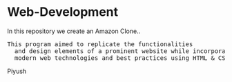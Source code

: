 # Web-Development 
In this repository we create an Amazon Clone..<br>
<pre>This program aimed to replicate the functionalities 
  and design elements of a prominent website while incorporating
  modern web technologies and best practices using HTML & CSS as major.</pre>
<p>Piyush</p>
